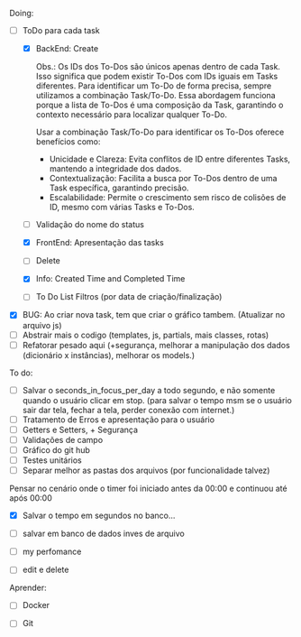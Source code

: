 Doing:
- [ ] ToDo para cada task
    - [x] BackEnd: Create

        Obs.:
        Os IDs dos To-Dos são únicos apenas dentro de cada Task. Isso significa que podem existir To-Dos com IDs iguais em Tasks diferentes. Para identificar um To-Do de forma precisa, sempre utilizamos a combinação Task/To-Do. Essa abordagem funciona porque a lista de To-Dos é uma composição da Task, garantindo o contexto necessário para localizar qualquer To-Do.

        Usar a combinação Task/To-Do para identificar os To-Dos oferece benefícios como:

        - Unicidade e Clareza: Evita conflitos de ID entre diferentes Tasks, mantendo a integridade dos dados.
        - Contextualização: Facilita a busca por To-Dos dentro de uma Task específica, garantindo precisão.
        - Escalabilidade: Permite o crescimento sem risco de colisões de ID, mesmo com várias Tasks e To-Dos.
        
    - [ ] Validação do nome do status
    - [x] FrontEnd: Apresentação das tasks
    - [ ] Delete
    - [x] Info: Created Time and Completed Time
    - [ ] To Do List Filtros (por data de criação/finalização)
- [x] BUG: Ao criar nova task, tem que criar o gráfico tambem. (Atualizar no arquivo js)
- [ ] Abstrair mais o codigo (templates, js, partials, mais classes, rotas)
- [ ] Refatorar pesado aqui (+segurança, melhorar a manipulação dos dados (dicionário x instâncias), melhorar os models.)

To do:
- [ ] Salvar o seconds_in_focus_per_day a todo segundo, e não somente quando o usuário clicar em stop. (para salvar o tempo msm se o usuário sair dar tela, fechar a tela, perder conexão com internet.)
- [ ] Tratamento de Erros e apresentação para o usuário
- [ ] Getters e Setters, + Segurança
- [ ] Validações de campo
- [ ] Gráfico do git hub
- [ ] Testes unitários  
- [ ] Separar melhor as pastas dos arquivos (por funcionalidade talvez)

Pensar no cenário onde o timer foi iniciado antes da 00:00 e continuou até após 00:00

- [x] Salvar o tempo em segundos no banco...
- [ ] salvar em banco de dados inves de arquivo
- [ ] my perfomance
- [ ] edit e delete




Aprender:

- [ ] Docker
- [ ] Git


